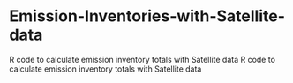 # Emission-Inventories-with-Satellite-data
R code to calculate emission inventory totals with Satellite data
R code to calculate emission inventory totals with Satellite data
